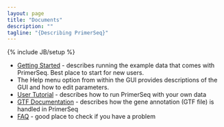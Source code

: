 ```yaml
---
layout: page
title: "Documents"
description: ""
tagline: "{Describing PrimerSeq}"
---
```

{% include JB/setup %}

* [Getting Started](getting_started.html) - describes running the example data
  that comes with PrimerSeq. Best place to start for new users.
* The Help menu option from within the GUI provides descriptions of the GUI and how to edit parameters.
* [User Tutorial](user_tutorial.html) - describes how to run PrimerSeq with your own data
* [GTF Documentation](gtf.html) - describes how the gene annotation (GTF file) is handled in PrimerSeq
* [FAQ](faq.html) - good place to check if you have a problem